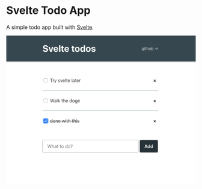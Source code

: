# Svelte Todo App

A simple todo app built with [Svelte](https://svelte.dev).

![App screenshot](https://github.com/tylerwolff/svelte-todos/blob/master/src/screenshot.png)
